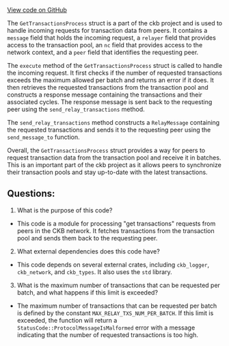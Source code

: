 [View code on GitHub](https://github.com/nervosnetwork/ckb/sync/src/relayer/get_transactions_process.rs)

The `GetTransactionsProcess` struct is a part of the ckb project and is used to handle incoming requests for transaction data from peers. It contains a `message` field that holds the incoming request, a `relayer` field that provides access to the transaction pool, an `nc` field that provides access to the network context, and a `peer` field that identifies the requesting peer.

The `execute` method of the `GetTransactionsProcess` struct is called to handle the incoming request. It first checks if the number of requested transactions exceeds the maximum allowed per batch and returns an error if it does. It then retrieves the requested transactions from the transaction pool and constructs a response message containing the transactions and their associated cycles. The response message is sent back to the requesting peer using the `send_relay_transactions` method.

The `send_relay_transactions` method constructs a `RelayMessage` containing the requested transactions and sends it to the requesting peer using the `send_message_to` function.

Overall, the `GetTransactionsProcess` struct provides a way for peers to request transaction data from the transaction pool and receive it in batches. This is an important part of the ckb project as it allows peers to synchronize their transaction pools and stay up-to-date with the latest transactions.
## Questions: 
 1. What is the purpose of this code?
- This code is a module for processing "get transactions" requests from peers in the CKB network. It fetches transactions from the transaction pool and sends them back to the requesting peer.

2. What external dependencies does this code have?
- This code depends on several external crates, including `ckb_logger`, `ckb_network`, and `ckb_types`. It also uses the `std` library.

3. What is the maximum number of transactions that can be requested per batch, and what happens if this limit is exceeded?
- The maximum number of transactions that can be requested per batch is defined by the constant `MAX_RELAY_TXS_NUM_PER_BATCH`. If this limit is exceeded, the function will return a `StatusCode::ProtocolMessageIsMalformed` error with a message indicating that the number of requested transactions is too high.